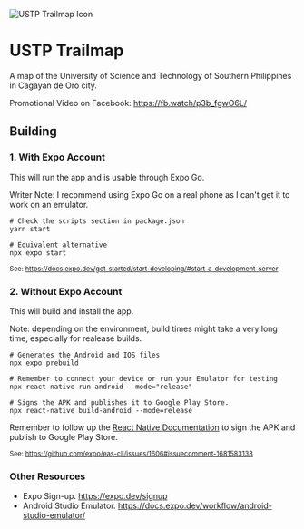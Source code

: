 ![USTP Trailmap Icon](assets/image/icon.png)

# USTP Trailmap

A map of the University of Science and Technology of Southern Philippines in Cagayan de Oro city.

Promotional Video on Facebook: https://fb.watch/p3b_fgwO6L/

## Building

### 1. With Expo Account

This will run the app and is usable through Expo Go.

Writer Note: I recommend using Expo Go on a real phone as I can't get it to work on an emulator.

```
# Check the scripts section in package.json
yarn start

# Equivalent alternative
npx expo start
```

<sub>See: https://docs.expo.dev/get-started/start-developing/#start-a-development-server
</sub>

### 2. Without Expo Account

This will build and install the app.

Note: depending on the environment, build times might take a very long time, especially for realease builds.

```
# Generates the Android and IOS files
npx expo prebuild

# Remember to connect your device or run your Emulator for testing
npx react-native run-android --mode="release"

# Signs the APK and publishes it to Google Play Store.
npx react-native build-android --mode=release
```

Remember to follow up the [React Native Documentation](https://reactnative.dev/docs/signed-apk-android) to sign the APK and publish to Google Play Store.

<sub>See: https://github.com/expo/eas-cli/issues/1606#issuecomment-1681583138</sub>

### Other Resources

* Expo Sign-up. https://expo.dev/signup
* Android Studio Emulator. https://docs.expo.dev/workflow/android-studio-emulator/
